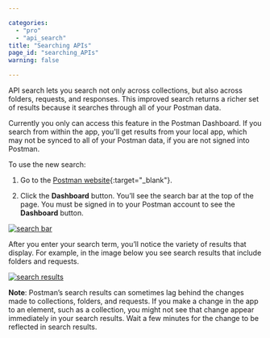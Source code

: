 ```yaml
---

categories:
  - "pro"
  - "api_search"
title: "Searching APIs"
page_id: "searching_APIs"
warning: false

---
```


API search lets you search not only across collections, but also across folders, requests, and responses. This improved search returns a richer set of results because it searches through all of your Postman data.

Currently you only can access this feature in the Postman Dashboard. If you search from within the app, you'll get results from your local app, which may not be synced to all of your Postman data, if you are not signed into Postman.  


To use the new search:

1. Go to the [Postman website](https://www.getpostman.com){:target="_blank"}.

2. Click the **Dashboard** button. You’ll see the search bar at the top of the page. You must be signed in to your Postman account to see the **Dashboard** button.

[![search bar](https://s3.amazonaws.com/postman-static-getpostman-com/postman-docs/API-search-bar.png)](https://s3.amazonaws.com/postman-static-getpostman-com/postman-docs/API-search-bar.png)

After you enter your search term, you’ll notice the variety of results that display. For example, in the image below you see search results that include folders and requests.

[![search results](https://s3.amazonaws.com/postman-static-getpostman-com/postman-docs/results-search-dashboard.png)](https://s3.amazonaws.com/postman-static-getpostman-com/postman-docs/results-search-dashboard.png)

**Note**: Postman’s search results can sometimes lag behind the changes made to collections, folders, and requests. If you make a change in the app to an element, such as a collection, you might not see that change appear immediately in your search results. Wait a few minutes for the change to be reflected in search results.

